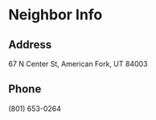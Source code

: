 <!-- TITLE: Info -->
<!-- SUBTITLE: A quick summary of Info -->

# Neighbor Info
## Address
67 N Center St, American Fork, UT 84003

## Phone
(801) 653-0264